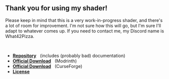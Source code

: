 ## Thank you for using my shader!

Please keep in mind that this is a very work-in-progress shader, and there's a lot of room for improvement. I'm not sure how this will go, but I'm sure I'll adapt to whatever comes up. If you need to contact me, my Discord name is What42Pizza.

<br>

- **[Repository](https://github.com/What42Pizza/I-Like-Vanilla)** &nbsp; (includes (probably bad) documentation)
- **[Official Download](https://modrinth.com/shader/what42s-shader-base)** &nbsp; (Modrinth)
- **[Official Download](https://legacy.curseforge.com/minecraft/shaders/what42s-shader-base)** &nbsp; (CurseForge)
- **[License](LICENSE)**
